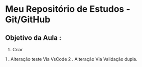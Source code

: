 # Meu Repositório de Estudos - Git/GitHub

## Objetivo da Aula :

1. Criar 

 1 . Alteração teste Via VsCode
 2 . Alteração Via Validação dupla.